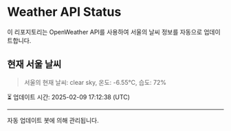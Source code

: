 
# Weather API Status

이 리포지토리는 OpenWeather API를 사용하여 서울의 날씨 정보를 자동으로 업데이트합니다.

## 현재 서울 날씨
> 서울의 현재 날씨: clear sky, 온도: -6.55°C, 습도: 72%

⏳ 업데이트 시간: 2025-02-09 17:12:38 (UTC)

---
자동 업데이트 봇에 의해 관리됩니다.

